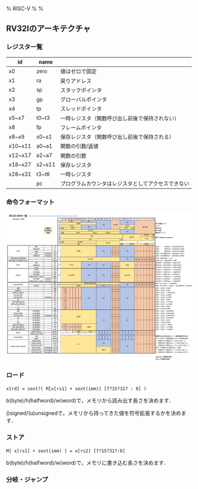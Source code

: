 % RISC-V
% 
%

## RV32Iのアーキテクチャ

### レジスタ一覧

| id      | name   |                                                    |
| ------- | ------ | -------------------------------------------------- |
| x0      | zero   | 値はゼロで固定                                     |
| x1      | ra     | 戻りアドレス                                       |
| x2      | sp     | スタックポインタ                                   |
| x3      | gp     | グローバルポインタ                                 |
| x4      | tp     | スレッドポインタ                                   |
| x5~x7   | t0~t3  | 一時レジスタ（関数呼び出し前後で保持されない）     |
| x8      | fp     | フレームポインタ                                   |
| x8~x9   | s0~s1  | 保存レジスタ（関数呼び出し前後で保持される）       |
| x10~x11 | a0~a1  | 関数の引数/返値                                    |
| x12~x17 | a2~a7  | 関数の引数                                         |
| x18~x27 | s2~s11 | 保存レジスタ                                       |
| x28~x31 | t3~t6  | 一時レジスタ                                       |
|         | pc     | プログラムカウンタはレジスタとしてアクセスできない |


### 命令フォーマット

![](RV32I.jpg)

### ロード

` x[rd] = sext?( M[x[rs1] + sext(imm)] [7?15?31? : 0] ) `

b(byte)/h(halfword)/w(word)で，メモリから読み出す長さを決めます．

()signed/(u)unsignedで，メモリから持ってきた値を符号拡張するかを決めます．

### ストア

` M[ x[rs1] + sext(imm) ] = x[rs2] [7?15?31?:0] `

b(byte)/h(halfword)/w(word)で，メモリに書き込む長さを決めます．

### 分岐・ジャンプ


